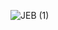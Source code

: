 ![JEB (1)](https://user-images.githubusercontent.com/54542639/144768706-1910a2aa-43f5-48dd-a646-363394fff620.png)







